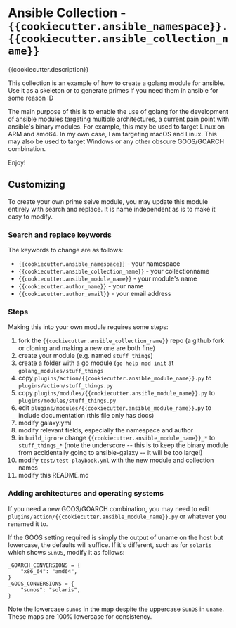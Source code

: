 # Ansible Collection - `{{cookiecutter.ansible_namespace}}.{{cookiecutter.ansible_collection_name}}`

{{cookiecutter.description}}

This collection is an example of how to create a golang module for ansible.
Use it as a skeleton or to generate primes if you need them in ansible for some
reason :D

The main purpose of this is to enable the use of golang for the development of
ansible modules targeting multiple architectures, a current pain point with
ansible's binary modules.  For example, this may be used to target Linux on
ARM and amd64.  In my own case, I am targeting macOS and Linux.  This may also
be used to target Windows or any other obscure GOOS/GOARCH combination.

Enjoy!

## Customizing

To create your own prime seive module, you may update this module entirely with
search and replace.  It is name independent as is to make it easy to modify.

### Search and replace keywords
The keywords to change are as follows:

* `{{cookiecutter.ansible_namespace}}` - your namespace
* `{{cookiecutter.ansible_collection_name}}` - your collectionname
* `{{cookiecutter.ansible_module_name}}` - your module's name
* `{{cookiecutter.author_name}}` - your name
* `{{cookiecutter.author_email}}` - your email address


### Steps
Making this into your own module requires some steps:

1) fork the `{{cookiecutter.ansible_collection_name}}` repo (a github fork or cloning and making a new one are both fine)
2) create your module (e.g. named `stuff_things`)
  1) create a folder with a go module (`go help mod init` at `golang_modules/stuff_things`
  2) copy `plugins/action/{{cookiecutter.ansible_module_name}}.py` to `plugins/action/stuff_things.py`
  3) copy `plugins/modules/{{cookiecutter.ansible_module_name}}.py` to `plugins/modules/stuff_things.py`
  4) edit `plugins/modules/{{cookiecutter.ansible_module_name}}.py` to include documentation (this file only has docs)
3) modify galaxy.yml
  1) modify relevant fields, especially the namespace and author
  2) in `build_ignore` change `{{cookiecutter.ansible_module_name}}_*` to `stuff_things_*` (note the underscore -- this is to keep the binary module from accidentally going to ansible-galaxy -- it will be too large!)
4) modify `test/test-playbook.yml` with the new module and collection names
5) modify this README.md

### Adding architectures and operating systems

If you need a new GOOS/GOARCH combination, you may need to edit
`plugins/action/{{cookiecutter.ansible_module_name}}.py` or whatever you renamed it to.

If the GOOS setting required is simply the output of uname on the host but
lowercase, the defaults will suffice.  If it's different, such as for `solaris`
which shows `SunOS`, modify it as follows:

```python3
_GOARCH_CONVERSIONS = {
    "x86_64": "amd64",
}
_GOOS_CONVERSIONS = {
    "sunos": "solaris",
}
```

Note the lowercase `sunos` in the map despite the uppercase `SunOS` in `uname`.
These maps are 100% lowercase for consistency.
